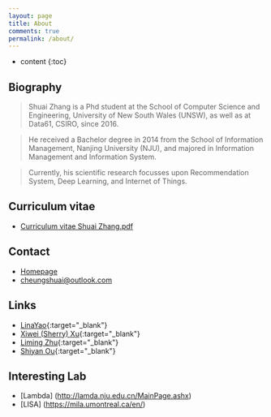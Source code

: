 ```yaml
---
layout: page
title: About
comments: true
permalink: /about/
---
```


* content
{:toc}

## Biography
> Shuai Zhang is a Phd student at the School of Computer Science and Engineering, University of New South Wales (UNSW), as well as at Data61, CSIRO, since 2016.

> He received a Bachelor degree in 2014 from the School of Information Management, Nanjing University (NJU), and majored in Information Management and Information System.

> Currently, his scientific research focusses upon Recommendation System, Deep Learning, and Internet of Things. 

## Curriculum vitae
* [Curriculum vitae Shuai Zhang.pdf](http://shuaizhang.tech/file/Curriculum%20vitae%20Shuai%20Zhang.pdf)

## Contact
* [Homepage](http://www.cse.unsw.edu.au/~z5122282/)
* cheungshuai@outlook.com

## Links
* [LinaYao](http://linayao.com/){:target="_blank"}
* [Xiwei (Sherry) Xu](https://scholar.google.com.au/citations?user=x9IUq78AAAAJ&hl=en){:target="_blank"}
* [Liming Zhu](http://cgi.cse.unsw.edu.au/~limingz/home/){:target="_blank"}
* [Shiyan Ou](http://im.nju.edu.cn/eng/facstaffdetail?name=Shiyan%20OU){:target="_blank"}

## Interesting Lab
* [Lambda] (http://lamda.nju.edu.cn/MainPage.ashx)
* [LISA] (https://mila.umontreal.ca/en/)

